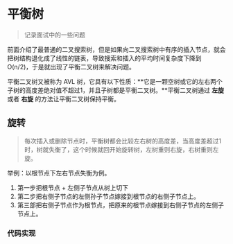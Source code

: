 平衡树
=========================

> 记录面试中的一些问题

前面介绍了最普通的二叉搜索树，但是如果向二叉搜索树中有序的插入节点，就会把树结构退化成了线性的链表，导致搜索和插入的平均时间复杂度下降到 O(n/2)，于是就出现了平衡二叉树来解决问题。

平衡二叉树又被称为 AVL 树，它具有以下性质：**它是一颗空树或它的左右两个子树的高度差绝对值不超过1，并且子树都是平衡二叉树。**平衡二叉树通过 **左旋** 或者 **右旋** 的方法让平衡二叉树保持平衡。

## 旋转

> 每次插入或删除节点时，平衡树都会比较左右树的高度差，当高度差超过1时，树就失衡了，这个时候就回开始旋转树，左树重则右旋，右树重则左旋。

举例：以根节点下左右节点失衡为例。

1. 第一步把根节点 + 左侧子节点从树上切下
2. 第二步把右侧子节点的左侧孙子节点嫁接到根节点的右侧子节点上。
3. 第三部把右侧子节点作为根节点，把原来的根节点嫁接到右侧子节点的左侧子节点上。

### 代码实现


